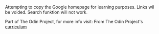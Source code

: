 Attempting to copy the Google homepage for learning purposes.
Links wil be voided.
Search funktion will not work.

Part of The Odin Project, for more info visit: From The Odin Project's [curriculum](http://www.theodinproject.com/courses/web-development-101/lessons/html-css)
